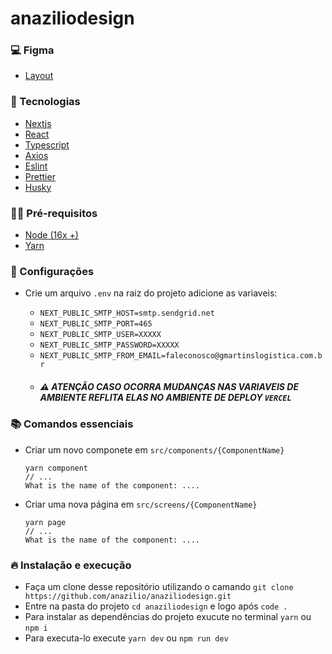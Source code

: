 # anaziliodesign 

### 💻 Figma

- [Layout]([https://www.figma.com/file/t4hrbbiVa8tRSMAcnzK3v0/GMartins?type=design&node-id=0-1&mode=design&t=CAtpGfjqbs1HxGQw-0](https://www.figma.com/design/N4i0jX4Uj2Rss7GGOxSgoQ/AZD?node-id=0-1&t=xU69GQhZJCcOANBh-0))

### 🎯 Tecnologias

- [Nextjs](https://nextjs.org/)
- [React](https://pt-br.reactjs.org/)
- [Typescript](https://www.typescriptlang.org/)
- [Axios](https://axios-http.com/)
- [Eslint](https://eslint.org/)
- [Prettier](https://prettier.io/)
- [Husky](https://typicode.github.io/husky/)

### ✋🏻 Pré-requisitos

- [Node (16x +)](https://nodejs.org/en/)
- [Yarn](https://yarnpkg.com/getting-started/)

### :construction: Configurações

- Crie um arquivo `.env` na raiz do projeto adicione as variaveis:

  - `NEXT_PUBLIC_SMTP_HOST=smtp.sendgrid.net`
  - `NEXT_PUBLIC_SMTP_PORT=465`
  - `NEXT_PUBLIC_SMTP_USER=XXXXX`
  - `NEXT_PUBLIC_SMTP_PASSWORD=XXXXX`
  - `NEXT_PUBLIC_SMTP_FROM_EMAIL=faleconosco@gmartinslogistica.com.br`
  - ##### :warning: ATENÇÃO CASO OCORRA MUDANÇAS NAS VARIAVEIS DE AMBIENTE REFLITA ELAS NO AMBIENTE DE DEPLOY `VERCEL`

### 📚 Comandos essenciais

- Criar um novo componete em `src/components/{ComponentName}`

      yarn component
      // ...
      What is the name of the component: ....

- Criar uma nova página em `src/screens/{ComponentName}`

      yarn page
      // ...
      What is the name of the component: ....

### 🔥 Instalação e execução

- Faça um clone desse repositório utilizando o camando `git clone https://github.com/anazilio/anaziliodesign.git`
- Entre na pasta do projeto `cd anaziliodesign` e logo após `code .`
- Para instalar as dependências do projeto exucute no terminal `yarn` ou `npm i`
- Para executa-lo execute `yarn dev` ou `npm run dev`
